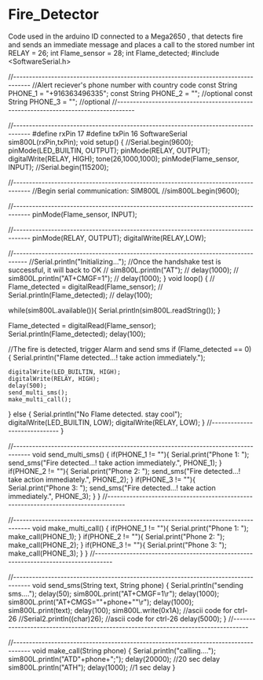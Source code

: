 # Fire_Detector
Code used in the arduino ID connected to a Mega2650 , that detects fire and sends an immediate message and places a call to the stored number
int RELAY = 26;
int Flame_sensor = 28;
int Flame_detected;
#include <SoftwareSerial.h>

//-----------------------------------------------------------------------------------
//Alert reciever's phone number with country code
const String PHONE_1 = "+916363496335";
const String PHONE_2 = ""; //optional
const String PHONE_3 = ""; //optional 
//-----------------------------------------------------------------------------------

//-----------------------------------------------------------------------------------
#define rxPin 17
#define txPin 16
SoftwareSerial sim800L(rxPin,txPin);
void setup()
{
  //Serial.begin(9600);
  pinMode(LED_BUILTIN, OUTPUT);
  pinMode(RELAY, OUTPUT);
  digitalWrite(RELAY, HIGH);
  tone(26,1000,1000);
  pinMode(Flame_sensor, INPUT);
  //Serial.begin(115200);
  
  //-----------------------------------------------------------------------------------
  //Begin serial communication: SIM800L
  //sim800L.begin(9600);
  
  //-----------------------------------------------------------------------------------
  pinMode(Flame_sensor, INPUT);
  
  //-----------------------------------------------------------------------------------
  pinMode(RELAY, OUTPUT);
  digitalWrite(RELAY,LOW);
  
  //----------------------------------------------------------------------------------
  //Serial.println("Initializing...");
  //Once the handshake test is successful, it will back to OK
  // sim800L.println("AT");
  // delay(1000);
  // sim800L.println("AT+CMGF=1");
  // delay(1000);
}
void loop()
{
//   Flame_detected = digitalRead(Flame_sensor);
//   Serial.println(Flame_detected);
//  delay(100);
  
  while(sim800L.available()){
  Serial.println(sim800L.readString());
  }
  
  Flame_detected = digitalRead(Flame_sensor);
  Serial.println(Flame_detected);
  delay(100);

  //The fire is detected, trigger Alarm and send sms
   if (Flame_detected == 0)
   {
     Serial.println("Flame detected...! take action immediately.");
     
    digitalWrite(LED_BUILTIN, HIGH);
    digitalWrite(RELAY, HIGH);
    delay(500);
    send_multi_sms();
    make_multi_call();
    
 

     
  }
  else
  {
    Serial.println("No Flame detected. stay cool");
    digitalWrite(LED_BUILTIN, LOW);
    digitalWrite(RELAY, LOW);
  }
//-----------------------------
}



//-----------------------------------------------------------------------------------
void send_multi_sms()
{
  if(PHONE_1 != ""){
    Serial.print("Phone 1: ");
    send_sms("Fire detected...! take action immediately.", PHONE_1);
  }
  if(PHONE_2 != ""){
    Serial.print("Phone 2: ");
    send_sms("Fire detected...! take action immediately.", PHONE_2);
  }
  if(PHONE_3 != ""){
    Serial.print("Phone 3: ");
    send_sms("Fire detected...! take action immediately.", PHONE_3);
  }
}
//-----------------------------------------------------------------------------------

//-----------------------------------------------------------------------------------
void make_multi_call()
{
  if(PHONE_1 != ""){
    Serial.print("Phone 1: ");
    make_call(PHONE_1);
  }
  if(PHONE_2 != ""){
    Serial.print("Phone 2: ");
    make_call(PHONE_2);
  }
  if(PHONE_3 != ""){
    Serial.print("Phone 3: ");
    make_call(PHONE_3);
  }
}
//-----------------------------------------------------------------------------------

//-----------------------------------------------------------------------------------
void send_sms(String text, String phone)
{
    Serial.println("sending sms....");
    delay(50);
    sim800L.print("AT+CMGF=1\r");
    delay(1000);
    sim800L.print("AT+CMGS=\""+phone+"\"\r");
    delay(1000);
    sim800L.print(text);
    delay(100);
    sim800L.write(0x1A); //ascii code for ctrl-26 //Serial2.println((char)26); //ascii code for ctrl-26
    delay(5000);
}
//-----------------------------------------------------------------------------------

//-----------------------------------------------------------------------------------
void make_call(String phone)
{
    Serial.println("calling....");
    sim800L.println("ATD"+phone+";");
    delay(20000); //20 sec delay
    sim800L.println("ATH");
    delay(1000); //1 sec delay
}
